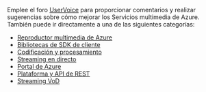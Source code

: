 Emplee el foro [UserVoice](http://go.microsoft.com/fwlink/?linkid=698785&clcid=0x409) para proporcionar comentarios y realizar sugerencias sobre cómo mejorar los Servicios multimedia de Azure. También puede ir directamente a una de las siguientes categorías:

- [Reproductor multimedia de Azure](https://feedback.azure.com/forums/169396-media-services/category/109320-azure-media-player/)
- [Bibliotecas de SDK de cliente](https://feedback.azure.com/forums/169396-media-services/category/144435-client-sdks/)
- [Codificación y procesamiento](https://feedback.azure.com/forums/169396-media-services/category/144411-encoding-and-processing/)
- [Streaming en directo](https://feedback.azure.com/forums/169396-media-services/category/144414-live-streaming/)
- [Portal de Azure](https://feedback.azure.com/forums/169396-media-services/category/144432-portal/)
- [Plataforma y API de REST](https://feedback.azure.com/forums/169396-media-services/category/144423-rest-api-and-platform/)
- [Streaming VoD](https://feedback.azure.com/forums/169396-media-services/category/144429-vod-streaming/)

<!---HONumber=AcomDC_0128_2016-->